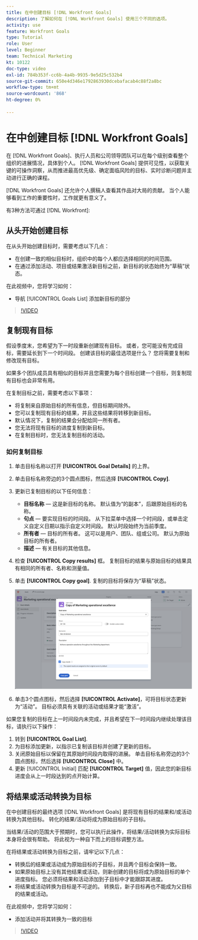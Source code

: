 ```yaml
---
title: 在中创建目标 [!DNL Workfront Goals]
description: 了解如何在 [!DNL Workfront Goals] 使用三个不同的选项。
activity: use
feature: Workfront Goals
type: Tutorial
role: User
level: Beginner
team: Technical Marketing
kt: 10122
doc-type: video
exl-id: 784b353f-cc6b-4a4b-9935-9e5d25c532b4
source-git-commit: 650e4d346e1792863930dcebafacab4c88f2a8bc
workflow-type: tm+mt
source-wordcount: '868'
ht-degree: 0%

---
```


# 在中创建目标 [!DNL Workfront Goals]

在 [!DNL Workfront Goals]、执行人员和公司领导团队可以在每个级别查看整个组织的进展情况，具体到个人。 [!DNL Workfront Goals] 提供可见性，以获取关键的可操作洞察，从而推进最高优先级、确定面临风险的目标、实时诊断问题并主动进行正确的课程。

[!DNL Workfront Goals] 还允许个人撰稿人查看其作品对大局的贡献。 当个人能够看到工作的重要性时，工作就更有意义了。

有3种方法可通过 [!DNL Workfront]:

## 从头开始创建目标

在从头开始创建目标时，需要考虑以下几点：

* 在创建一致的相似目标时，组织中的每个人都应选择相同的时间范围。
* 在通过添加活动、项目或结果激活新目标之前，新目标的状态始终为“草稿”状态。

在此视频中，您将学习如何：

* 导航 [!UICONTROL Goals List] 添加新目标的部分

>[!VIDEO](https://video.tv.adobe.com/v/335191/?quality=12&learn=on)

## 复制现有目标

假设季度末，您希望为下一时段重新创建现有目标。 或者，您可能没有完成目标，需要延长到下一个时间段。 创建该目标的最佳选项是什么？ 您将需要复制和修改现有目标。

如果多个团队成员具有相似的目标并且您需要为每个目标创建一个目标，则复制现有目标也会非常有用。

在复制目标之前，需要考虑以下事项：

* 将复制来自原始目标的所有信息，但目标期间除外。
* 您可以复制现有目标的结果，并且这些结果将转移到新目标。
* 默认情况下，复制的结果会分配给同一所有者。
* 您无法将现有目标的进度复制到新目标。
* 在复制目标时，您无法复制目标的活动。

### 如何复制目标

1. 单击目标名称以打开 **[!UICONTROL Goal Details]** 的上界。
1. 单击目标名称旁边的3个圆点图标，然后选择 **[!UICONTROL Copy]**.
1. 更新已复制目标的以下任何信息：
   * **目标名称** — 这是新目标的名称。 默认值为“的副本”，后跟原始目标的名称。
   * **句点** — 要实现目标的时间段。 从下拉菜单中选择一个时间段，或单击定义自定义日期以指示自定义时间段。 默认时段始终为当前季度。
   * **所有者** — 目标的所有者。 这可以是用户、团队、组或公司。 默认为原始目标的所有者。
   * **描述** — 有关目标的其他信息。

1. 检查 **[!UICONTROL Copy results]** 框。 复制目标的结果与原始目标的结果具有相同的所有者、名称和测量值。

1. 单击 **[!UICONTROL Copy goal]**. 复制的目标将保存为“草稿”状态。

   ![图像 [!UICONTROL Goal Details] 面板 [!DNL Workfront Goals] 和 [!UICONTROL Copy] 选项](assets/03-workfront-goals-copy-a-goal.png)

1. 单击3个圆点图标，然后选择  **[!UICONTROL Activate]**，可将目标状态更新为“活动”。 目标必须具有关联的活动或结果才能“激活”。

如果您复制的目标在上一时间段内未完成，并且希望在下一时间段内继续处理该目标，请执行以下操作：

1. 转到 **[!UICONTROL Goal List]**.
1. 为目标添加更新，以指示已复制该目标并创建了更新的目标。
1. 关闭原始目标以保留在其原始时间段内取得的进展。 单击目标名称旁边的3个圆点图标，然后选择 **[!UICONTROL Close]** 中。
1. 更新 [!UICONTROL Initial] 匹配 **[!UICONTROL Target]** 值，因此您的新目标进度会从上一时段达到的点开始计算。

## 将结果或活动转换为目标

在中创建目标的最终选项 [!DNL Workfront Goals] 是将现有目标的结果和/或活动转换为其他目标。 转化的结果/活动将成为原始目标的子目标。

当结果/活动的范围大于预期时，您可以执行此操作，将结果/活动转换为实际目标本身将会很有帮助。 将此视为一种自下而上的目标调整方法。

在将结果或活动转换为目标之前，请牢记以下几点：

* 转换后的结果或活动成为原始目标的子目标，并且两个目标会保持一致。
* 如果原始目标上没有其他结果或活动，则新创建的目标将成为原始目标的单个进度指标。 您必须将结果和活动添加到子目标中才能跟踪其进度。
* 将结果或活动转换为目标是不可逆的。 转换后，新子目标再也不能成为父目标的结果或活动。

在此视频中，您将学习如何：

* 添加活动并将其转换为一致的目标

>[!VIDEO](https://video.tv.adobe.com/v/335192/?quality=12&learn=on)

